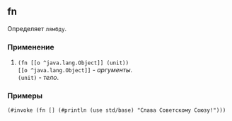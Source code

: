 ## fn
Определяет `лямбду`.

### Применение

1. `(fn [[o ^java.lang.Object]] (unit))`<br>
`[[o ^java.lang.Object]]` - _аргументы_.<br>
`(unit)` - _тело_.

### Примеры

```pihta
(#invoke (fn [] (#println (use std/base) "Слава Советскому Союзу!")))
```